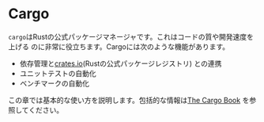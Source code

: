 # Cargo

`cargo`はRustの公式パッケージマネージャです。これはコードの質や開発速度を上げる
のに非常に役立ちます。Cargoには次のような機能があります。

- 依存管理と[crates.io](https://crates.io)(Rustの公式パッケージレジストリ)
  との連携
- ユニットテストの自動化
- ベンチマークの自動化

この章では基本的な使い方を説明します。包括的な情報は[The Cargo Book](https://doc.rust-lang.org/cargo/)
を参照してください。
